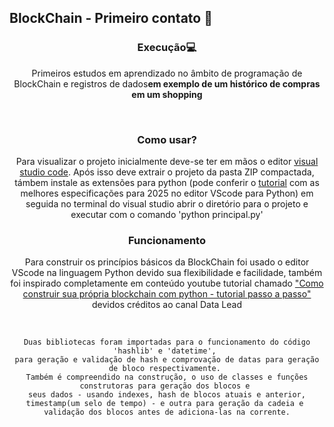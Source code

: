 <div id="interface">
<h2><span>BlockChain</span> - <span>Primeiro contato</span> 📄</h2>
<main id="apresentacao" align="center">
<h3 align="center">Execução💻</h3>

<p>Primeiros estudos em aprendizado no âmbito de programação de BlockChain e registros de dados<strong>em exemplo de um histórico de compras em um shopping</strong></p><br>

<h3>Como usar?</h3>

<p>Para visualizar o projeto inicialmente deve-se ter em mãos o editor <a href="https://code.visualstudio.com/">visual studio code</a>. Após isso deve extrair o projeto da pasta ZIP compactada, támbem instale as extensões para python (pode conferir o <a href="https://www.youtube.com/watch?v=tojGZkpP-q4">tutorial</a> com as melhores especificações para 2025 no editor VScode para Python) em seguida no terminal do visual studio abrir o diretório para o projeto e executar com o comando 'python principal.py'</p>

<h3>Funcionamento</h3>

<p>Para construir os princípios básicos da BlockChain foi usado o editor VScode na linguagem Python devido sua flexibilidade e facilidade, também foi inspirado completamente em conteúdo youtube tutorial chamado <a href="https://www.youtube.com/watch?v=yBuzx8akAd0">"Como construir sua própria blockchain com python - tutorial passo a passo"</a> devidos créditos ao canal Data Lead</p>
<br>

    Duas bibliotecas foram importadas para o funcionamento do código 'hashlib' e 'datetime', 
    para geração e validação de hash e comprovação de datas para geração de bloco respectivamente. 
    Também é compreendido na construção, o uso de classes e funções construtoras para geração dos blocos e 
    seus dados - usando indexes, hash de blocos atuais e anterior, timestamp(um selo de tempo) - e outra para geração da cadeia e 
    validação dos blocos antes de adiciona-las na corrente.

</main>
